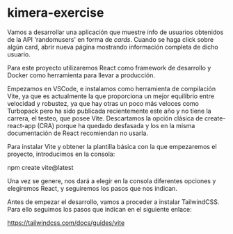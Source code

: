 # kimera-exercise
Vamos a desarrollar una aplicación que muestre info de usuarios obtenidos de la API 'randomusers' en forma de <i>cards</i>. Cuando se haga click sobre algún card, abrir nueva página mostrando información completa de dicho usuario.

Para este proyecto utilizaremos React como framework de desarrollo y Docker como herramienta para llevar a producción.

Empezamos en VSCode, e instalamos como herramienta de compilación Vite, ya que es actualmente la que proporciona un mejor equilibrio entre velocidad y robustez, ya que hay otras un poco más veloces como Turbopack pero ha sido publicada recientemente este año y no tiene la carrera, el testeo, que posee Vite. Descartamos la opción clásica de create-react-app (CRA) porque ha quedado desfasada y los en la misma documentación de React recomiendan no usarla.

Para instalar Vite y obtener la plantilla básica con la que empezaremos el proyecto, introducimos en la consola:

npm create vite@latest

Una vez se genere, nos dará a elegir en la consola diferentes opciones y elegiremos React, y seguiremos los pasos que nos indican.

Antes de empezar el desarrollo, vamos a proceder a instalar TailwindCSS. Para ello seguimos los pasos que indican en el siguiente enlace:

https://tailwindcss.com/docs/guides/vite

